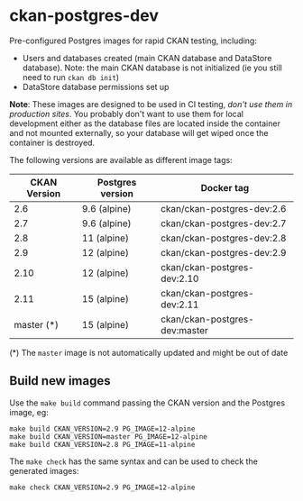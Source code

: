 # ckan-postgres-dev

Pre-configured Postgres images for rapid CKAN testing, including:

* Users and databases created (main CKAN database and DataStore database). Note: the main CKAN database is not initialized (ie you still need to run `ckan db init`)
* DataStore database permissions set up

**Note**: These images are designed to be used in CI testing, *don't use them in production sites*. You probably don't want to use them for local development either as the database files are located inside the container and not mounted externally, so your database will get wiped once the container is destroyed.

The following versions are available as different image tags:

| CKAN Version | Postgres version | Docker tag |
| --- | --- | --- |
| 2.6 | 9.6 (alpine) | ckan/ckan-postgres-dev:2.6 |
| 2.7 | 9.6 (alpine) |ckan/ckan-postgres-dev:2.7 |
| 2.8 | 11 (alpine) | ckan/ckan-postgres-dev:2.8 |
| 2.9 | 12 (alpine) | ckan/ckan-postgres-dev:2.9 |
| 2.10 | 12 (alpine) | ckan/ckan-postgres-dev:2.10 |
| 2.11 | 15 (alpine) | ckan/ckan-postgres-dev:2.11 |
| master (*) | 15 (alpine) | ckan/ckan-postgres-dev:master |

(*) The `master` image is not automatically updated and might be out of date


## Build new images

Use the `make build` command passing the CKAN version and the Postgres image, eg:

    make build CKAN_VERSION=2.9 PG_IMAGE=12-alpine
    make build CKAN_VERSION=master PG_IMAGE=12-alpine
    make build CKAN_VERSION=2.8 PG_IMAGE=11-alpine

The `make check` has the same syntax and can be used to check the generated images:

    make check CKAN_VERSION=2.9 PG_IMAGE=12-alpine
